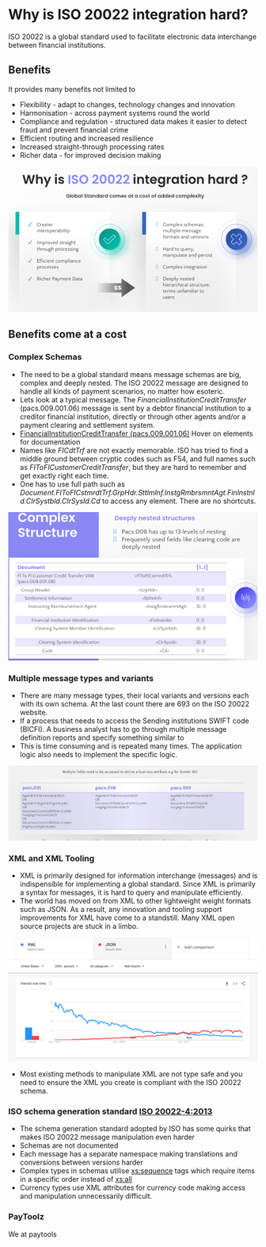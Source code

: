 # Why is ISO 20022 integration hard?
ISO 20022 is a global standard used to facilitate electronic data interchange between financial institutions. 
## Benefits
It provides many benefits not limited to  
* Flexibility - adapt to changes, technology changes and innovation
* Harmonisation - across payment systems round the world
* Compliance and regulation - structured data makes it easier to detect fraud and prevent financial crime
* Efficient routing and increased resilience
* Increased straight-through processing rates
* Richer data - for improved decision making

![ISO20022 Integration Challenges](iso20022challenges.png)

## Benefits come at a cost

### Complex Schemas

* The need to be a global standard means message schemas are big, complex and deeply nested. The ISO 20022 message are designed to handle all kinds of payment scenarios, no matter how esoteric. 
* Lets look at a typical message. The _FinancialInstitutionCreditTransfer_ (pacs.009.001.06) message is sent by a debtor financial institution to a creditor financial institution, directly or through other agents and/or a payment clearing and settlement system.
* [FinancialInstitutionCreditTransfer (pacs.009.001.06)](http://paytoolz.com/pacs.009.001.06.doc.svg) Hover on elements for documentation 
* Names like _FICdtTrf_ are not exactly memorable. ISO has tried to find a middle ground between cryptic codes such as F54, and full 
names such as _FIToFICustomerCreditTransfer_, but they are hard to remember and get exactly right each time. 
* One has to use full path such as _Document.FIToFICstmrdtTrf.GrpHdr.Sttlmlnf.lnstgRmbrsmntAgt.Finlnstnld.CIrSystbld.CIrSysId.Cd_ to access any element. There are no shortcuts.

 ![Deeply nested structures](nestedstructure.png)

### Multiple message types and variants
* There are many message types, their local variants and versions each with its own schema.  At the last count there are 693 on the ISO 20022 website.
* If a process that needs to access the Sending institutions SWIFT code (BICFI). A business analyst has to go through multiple message definition reports and specify something similar to 
* This is time consuming and is repeated many times. The application logic also needs to implement the specific logic.

![Multiple message schemas](vocabulary.png)

 ### XML and XML Tooling
 * XML is primarily designed for information interchange (messages) and is indispensible for implementing a global standard. Since XML is primarily a syntax for messages, it is hard to query and manipulate efficiently. 
 * The world has moved on from XML to other lightweight weight formats such as JSON. As a result, any innovation and tooling support improvements for XML have come to a standstill. Many XML open source projects are stuck in a limbo. 
  
  ![xmlvsjson](xmlvsjson.png)
 * Most existing methods to manipulate XML are not type safe and you need to ensure the XML you create is compliant with the ISO 20022 schema. 
 ### ISO schema generation standard [ISO 20022-4:2013](https://www.iso.org/standard/55008.html)
 * The schema generation standard adopted by ISO has some quirks that makes ISO 20022 message manipulation even harder
 * Schemas are not documented
 * Each message has a separate namespace making translations and conversions between versions harder
 * Complex types in schemas utilise <xs:sequence> tags which require items in a specific order instead of <xs:all>
 * Currency types use XML attributes for currency code making access and manipulation unnecessarily difficult.
 
 ### PayToolz
 We at paytools
 
  